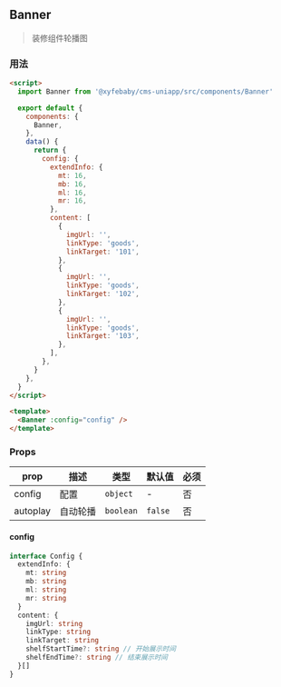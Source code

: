 ## Banner

> 装修组件轮播图

### 用法

```html
<script>
  import Banner from '@xyfebaby/cms-uniapp/src/components/Banner'

  export default {
    components: {
      Banner,
    },
    data() {
      return {
        config: {
          extendInfo: {
            mt: 16,
            mb: 16,
            ml: 16,
            mr: 16,
          },
          content: [
            {
              imgUrl: '',
              linkType: 'goods',
              linkTarget: '101',
            },
            {
              imgUrl: '',
              linkType: 'goods',
              linkTarget: '102',
            },
            {
              imgUrl: '',
              linkType: 'goods',
              linkTarget: '103',
            },
          ],
        },
      }
    },
  }
</script>

<template>
  <Banner :config="config" />
</template>
```

### Props

| prop     | 描述     | 类型      | 默认值  | 必须 |
| -------- | -------- | --------- | ------- | ---- |
| config   | 配置     | `object`  | -       | 否   |
| autoplay | 自动轮播 | `boolean` | `false` | 否   |

#### config

```ts
interface Config {
  extendInfo: {
    mt: string
    mb: string
    ml: string
    mr: string
  }
  content: {
    imgUrl: string
    linkType: string
    linkTarget: string
    shelfStartTime?: string // 开始展示时间
    shelfEndTime?: string // 结束展示时间
  }[]
}
```
